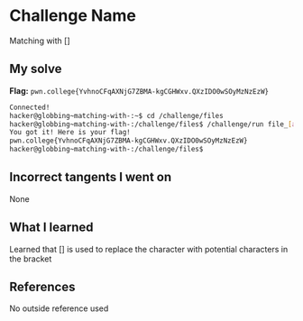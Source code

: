 # Challenge Name
Matching with []

## My solve
**Flag:** `pwn.college{YvhnoCFqAXNjG7ZBMA-kgCGHWxv.QXzIDO0wSOyMzNzEzW}`

```bash
Connected!
hacker@globbing~matching-with-:~$ cd /challenge/files
hacker@globbing~matching-with-:/challenge/files$ /challenge/run file_[absh]
You got it! Here is your flag!
pwn.college{YvhnoCFqAXNjG7ZBMA-kgCGHWxv.QXzIDO0wSOyMzNzEzW}
hacker@globbing~matching-with-:/challenge/files$
```
## Incorrect tangents I went on
None

## What I learned
Learned that [] is used to replace the character with potential characters in the bracket

## References 
No outside reference used